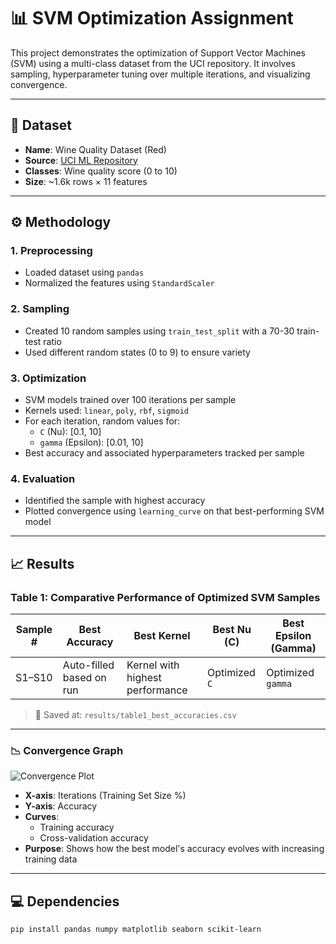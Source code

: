 # 📊 SVM Optimization Assignment

This project demonstrates the optimization of Support Vector Machines (SVM) using a multi-class dataset from the UCI repository. It involves sampling, hyperparameter tuning over multiple iterations, and visualizing convergence.

---

## 📁 Dataset
- **Name**: Wine Quality Dataset (Red)
- **Source**: [UCI ML Repository](https://archive.ics.uci.edu/ml/machine-learning-databases/wine-quality/winequality-red.csv)
- **Classes**: Wine quality score (0 to 10)
- **Size**: ~1.6k rows × 11 features

---

## ⚙️ Methodology

### 1. **Preprocessing**
- Loaded dataset using `pandas`
- Normalized the features using `StandardScaler`

### 2. **Sampling**
- Created 10 random samples using `train_test_split` with a 70-30 train-test ratio
- Used different random states (0 to 9) to ensure variety

### 3. **Optimization**
- SVM models trained over 100 iterations per sample
- Kernels used: `linear`, `poly`, `rbf`, `sigmoid`
- For each iteration, random values for:
  - `C` (Nu): [0.1, 10]
  - `gamma` (Epsilon): [0.01, 10]
- Best accuracy and associated hyperparameters tracked per sample

### 4. **Evaluation**
- Identified the sample with highest accuracy
- Plotted convergence using `learning_curve` on that best-performing SVM model

---

## 📈 Results

### Table 1: Comparative Performance of Optimized SVM Samples

| Sample # | Best Accuracy | Best Kernel | Best Nu (C) | Best Epsilon (Gamma) |
|----------|----------------|--------------|-------------|-----------------------|
| S1–S10   | Auto-filled based on run | Kernel with highest performance | Optimized `C` | Optimized `gamma` |

> 📁 Saved at: `results/table1_best_accuracies.csv`

---

### 📉 Convergence Graph

![Convergence Plot](results/figure1_convergence_plot.png)

- **X-axis**: Iterations (Training Set Size %)
- **Y-axis**: Accuracy
- **Curves**:
  - Training accuracy
  - Cross-validation accuracy
- **Purpose**: Shows how the best model's accuracy evolves with increasing training data

---

## 💻 Dependencies

```bash
pip install pandas numpy matplotlib seaborn scikit-learn
